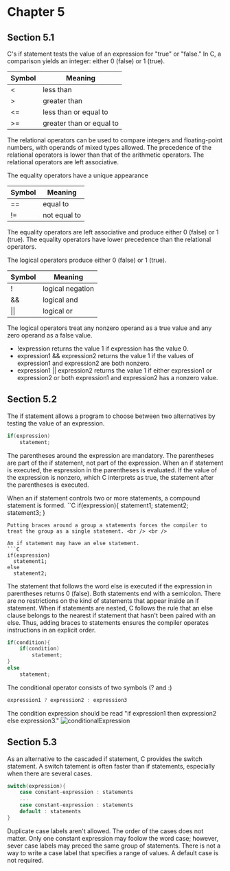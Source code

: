 # Chapter 5
## Section 5.1

C's if statement tests the value of an expression for "true" or "false."  In C, a comparison yields an integer: either 0 (false) or 1 (true).

|Symbol | Meaning |
|--- | --- |
| < | less than |
| > | greater than |
| <= | less than or equal to |
| >= | greater than or equal to |

The relational operators can be used to compare integers and floating-point numbers, with operands of mixed types allowed.  The precedence of the relational operators is lower than that of the arithmetic operators.  The relational operators are left associative. <br />

The equality operators have a unique appearance

Symbol | Meaning
--- | ---
== | equal to
!= | not equal to

The equality operators are left associative and produce either 0 (false) or 1 (true).  The equality operators have lower precedence than the relational operators. <br />

The logical operators produce either 0 (false) or 1 (true).

Symbol | Meaning
--- | ---
! | logical negation
&& | logical and
&#124;&#124;  | logical or

The logical operators treat any nonzero operand as a true value and any zero operand as a false value.
+ !expression returns the value 1 if expression has the value 0.
+ expression1 && expression2 returns the value 1 if the values of expression1 and expression2 are both nonzero.
+ expression1 || expression2 returns the value 1 if either expression1 or expression2 or both expression1 and expression2 has a nonzero value.

## Section 5.2

The if statement allows a program to choose between two alternatives by testing the value of an expression.
```C
if(expression)
    statement;
```

The parentheses around the expression are mandatory.  The parentheses are part of the if statement, not part of the expression.  When an if statement is executed, the espression in the parentheses is evaluated.  If the value of the expression is nonzero, which C interprets as true, the statement after the parentheses is executed.<br />

When an if statement controls two or more statements, a compound statement is formed.
``C
if(expression){
  statement1;
  statement2;
  statement3;
  }
```
Putting braces around a group a statements forces the compiler to treat the group as a single statement. <br /> <br />

An if statement may have an else statement.
```C
if(expression)
  statement1;
else
  statement2;
```

The statement that follows the word else is executed if the expression in parentheses returns 0 (false).  Both statements end with a semicolon.  There are no restrictions on the kind of statements that appear inside an if statement.  When if statements are nested, C follows the rule that an else clause belongs to the nearest if statement that hasn't been paired with an else.  Thus, adding braces to statements ensures the compiler operates instructions in an explicit order.

```C
if(condition){
    if(condition)
        statement;
}
else
    statement;
```

The conditional operator consists of two symbols (? and :)
```C
expression1 ? expression2 : expression3
```
The condition expression should be read "if expression1 then expression2 else expression3."
![conditionalExpression](https://github.com/radixon/C_Exploration/assets/59415488/711e863f-0851-4dd0-89a1-b2377a408b83)


## Section 5.3

As an alternative to the cascaded if statement, C provides the switch statement.  A switch tatement is often faster than if statements, especially when there are several cases.

```C
switch(expression){
    case constant-expression : statements
    ...
    case constant-expression : statements
    default : statements
}
```

Duplicate case labels aren't allowed.  The order of the cases does not matter.  Only one constant expression may foolow the word case; however, sever case labels may preced the same group of statements.  There is not a way to write a case label that specifies a range of values.  A default case is not required.
